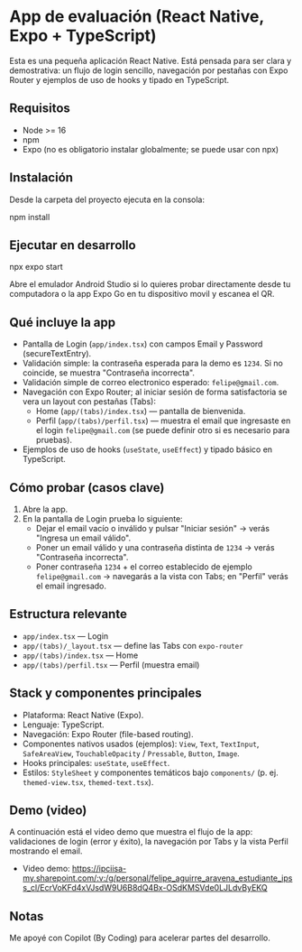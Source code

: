﻿
# App de evaluación (React Native, Expo + TypeScript)

Esta es una pequeña aplicación React Native. Está pensada para ser clara y demostrativa: un flujo de login sencillo, navegación por pestañas con Expo Router y ejemplos de uso de hooks y tipado en TypeScript.

## Requisitos

- Node >= 16
- npm
- Expo (no es obligatorio instalar globalmente; se puede usar con npx)

## Instalación

Desde la carpeta del proyecto ejecuta en la consola:

npm install

## Ejecutar en desarrollo

npx expo start

Abre el emulador Android Studio si lo quieres probar directamente desde tu computadora o la app Expo Go en tu dispositivo movil y escanea el QR.

## Qué incluye la app

- Pantalla de Login (`app/index.tsx`) con campos Email y Password (secureTextEntry).
- Validación simple: la contraseña esperada para la demo es `1234`. Si no coincide, se muestra "Contraseña incorrecta".
- Validación simple de correo electronico esperado: `felipe@gmail.com`.
- Navegación con Expo Router; al iniciar sesión de forma satisfactoria se vera un layout con pestañas (Tabs):
  - Home (`app/(tabs)/index.tsx`) — pantalla de bienvenida.
  - Perfil (`app/(tabs)/perfil.tsx`) — muestra el email que ingresaste en el login `felipe@gmail.com` (se puede definir otro si es necesario para pruebas).
- Ejemplos de uso de hooks (`useState`, `useEffect`) y tipado básico en TypeScript.

## Cómo probar (casos clave)

1. Abre la app.
2. En la pantalla de Login prueba lo siguiente:
   - Dejar el email vacío o inválido y pulsar "Iniciar sesión" → verás "Ingresa un email válido".
   - Poner un email válido y una contraseña distinta de `1234` → verás "Contraseña incorrecta".
   - Poner contraseña `1234` + el correo establecido de ejemplo `felipe@gmail.com` → navegarás a la vista con Tabs; en "Perfil" verás el email ingresado.

## Estructura relevante

- `app/index.tsx` — Login
- `app/(tabs)/_layout.tsx` — define las Tabs con `expo-router`
- `app/(tabs)/index.tsx` — Home
- `app/(tabs)/perfil.tsx` — Perfil (muestra email)

## Stack y componentes principales

- Plataforma: React Native (Expo).
- Lenguaje: TypeScript.
- Navegación: Expo Router (file-based routing).
- Componentes nativos usados (ejemplos): `View`, `Text`, `TextInput`, `SafeAreaView`, `TouchableOpacity` / `Pressable`, `Button`, `Image`.
- Hooks principales: `useState`, `useEffect`.
- Estilos: `StyleSheet` y componentes temáticos bajo `components/` (p. ej. `themed-view.tsx`, `themed-text.tsx`).

## Demo (video)

A continuación está el video demo que muestra el flujo de la app: validaciones de login (error y éxito), la navegación por Tabs y la vista Perfil mostrando el email.

- Video demo: https://ipciisa-my.sharepoint.com/:v:/g/personal/felipe_aguirre_aravena_estudiante_ipss_cl/EcrVoKFd4xVJsdW9U6B8dQ4Bx-OSdKMSVde0LJLdvByEKQ

## Notas 

Me apoyé con Copilot (By Coding) para acelerar partes del desarrollo.
